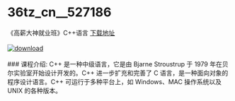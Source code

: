 # 36tz_cn__527186
《高薪大神就业班》C++语言
[下载地址](http://www.36tz.cn/article/527186 "下载地址")
<br/></br>[![download](http://36tz.cn/muke_img/2019_09_2-68-300x154.png "下载地址")](http://www.36tz.cn/article/527186 "下载地址")
<br/></br>### 课程介绍:
C++ 是一种中级语言，它是由 Bjarne Stroustrup 于 1979 年在贝尔实验室开始设计开发的。C++ 进一步扩充和完善了 C 语言，是一种面向对象的程序设计语言。C++ 可运行于多种平台上，如 Windows、MAC 操作系统以及 UNIX 的各种版本。


